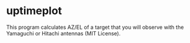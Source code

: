 # uptimeplot
This program calculates AZ/EL of a target that you will observe with the Yamaguchi or Hitachi antennas (MIT License).
